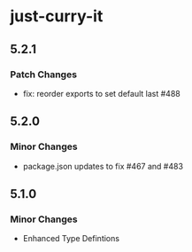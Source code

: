 # just-curry-it

## 5.2.1

### Patch Changes

- fix: reorder exports to set default last #488

## 5.2.0

### Minor Changes

- package.json updates to fix #467 and #483

## 5.1.0

### Minor Changes

- Enhanced Type Defintions
